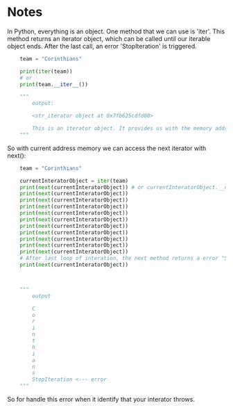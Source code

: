# Notes

In Python, everything is an object. One method that we can use is 'iter'. This method returns an iterator object, which can be called until our iterable object ends. After the last call, an error 'StopIteration' is triggered. 

~~~python
    team = "Corinthians"

    print(iter(team)) 
    # or 
    print(team.__iter__())

    """
        output:

        <str_iterator object at 0x7fb625cdfd00>

        This is an iterator object. It provides us with the memory address of our current iterator.
    """    
~~~

So with current address memory we can access the next iterator with next():

~~~python
    team = "Corinthians"

    currentInteratorObject = iter(team)
    print(next(currentInteratorObject)) # or currentInteratorObject.__next__()
    print(next(currentInteratorObject))
    print(next(currentInteratorObject))
    print(next(currentInteratorObject))
    print(next(currentInteratorObject))
    print(next(currentInteratorObject))
    print(next(currentInteratorObject))
    print(next(currentInteratorObject))
    print(next(currentInteratorObject))
    print(next(currentInteratorObject))
    print(next(currentInteratorObject))
    # After last loop of interation, the next method returns a error "StopInterator"
    print(next(currentInteratorObject))



    """
        output

        C
        o
        r
        i
        n
        t
        h
        i
        a
        n
        s
        StopIteration <--- error
    """
~~~ 

So for handle this error when it identify that your interator throws.